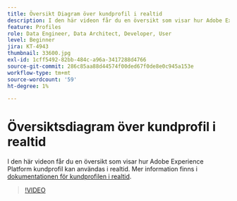 ```yaml
---
title: Översikt Diagram över kundprofil i realtid
description: I den här videon får du en översikt som visar hur Adobe Experience Platform kundprofil kan användas i realtid.
feature: Profiles
role: Data Engineer, Data Architect, Developer, User
level: Beginner
jira: KT-4943
thumbnail: 33600.jpg
exl-id: 1cff5492-82bb-484c-a96a-3417288d4766
source-git-commit: 286c85aa88d44574f00ded67f0de8e0c945a153e
workflow-type: tm+mt
source-wordcount: '59'
ht-degree: 1%

---
```


# Översiktsdiagram över kundprofil i realtid

I den här videon får du en översikt som visar hur Adobe Experience Platform kundprofil kan användas i realtid. Mer information finns i [dokumentationen för kundprofilen i realtid](https://experienceleague.adobe.com/docs/experience-platform/profile/home.html?lang=sv).

>[!VIDEO](https://video.tv.adobe.com/v/3463973?learn=on&enablevpops&captions=swe)
